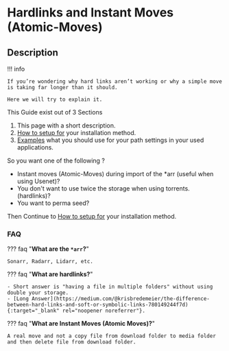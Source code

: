# Hardlinks and Instant Moves (Atomic-Moves)

## Description

!!! info

    If you’re wondering why hard links aren’t working or why a simple move is taking far longer than it should.

    Here we will try to explain it.

This Guide exist out of 3 Sections

1. This page with a short description.
1. [How to setup for](/Hardlinks/How-to-setup-for/) your installation method.
1. [Examples](/Hardlinks/Examples/) what you should use for your path settings in your used applications.

So you want one of the following ?

- Instant moves (Atomic-Moves) during import of the *arr (useful when using Usenet)?
- You don't want to use twice the storage when using torrents. (hardlinks)?
- You want to perma seed?

Then Continue to [How to setup for](/Hardlinks/How-to-setup-for/) your installation method.

### FAQ

??? faq "**What are the `*arr`?**"

    Sonarr, Radarr, Lidarr, etc.

??? faq "**What are hardlinks?**"

    - Short answer is "having a file in multiple folders" without using double your storage.
    - [Long Answer](https://medium.com/@krisbredemeier/the-difference-between-hard-links-and-soft-or-symbolic-links-780149244f7d){:target="_blank" rel="noopener noreferrer"}.

??? faq "**What are Instant Moves (Atomic Moves)?**"

    A real move and not a copy file from download folder to media folder and then delete file from download folder.
